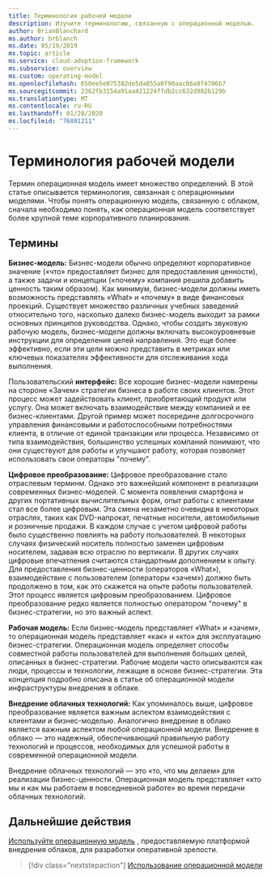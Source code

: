 ```yaml
---
title: Терминология рабочей модели
description: Изучите терминологию, связанную с операционной моделью.
author: BrianBlanchard
ms.author: brblanch
ms.date: 05/19/2019
ms.topic: article
ms.service: cloud-adoption-framework
ms.subservice: overview
ms.custom: operating-model
ms.openlocfilehash: 650ee5e075382de5da855a6f90aac86a8f4706b7
ms.sourcegitcommit: 2362fb3154a91aa421224ffdb2cc632d982b129b
ms.translationtype: MT
ms.contentlocale: ru-RU
ms.lasthandoff: 01/28/2020
ms.locfileid: "76801211"
---
```

# <a name="operating-model-terminology"></a>Терминология рабочей модели

Термин операционная модель имеет множество определений. В этой статье описывается терминология, связанная с операционными моделями. Чтобы понять операционную модель, связанную с облаком, сначала необходимо понять, как операционная модель соответствует более крупной теме корпоративного планирования.

## <a name="terms"></a>Термины

**Бизнес-модель:** Бизнес-модели обычно определяют корпоративное значение («что» предоставляет бизнес для предоставления ценности), а также задачи и концепции («почему» компания решила добавить ценность таким образом). Как минимум, бизнес-модели должны иметь возможность представлять «What» и «почему» в виде финансовых проекций. Существует множество различных учебных заведений относительно того, насколько далеко бизнес-модель выходит за рамки основных принципов руководства. Однако, чтобы создать звуковую рабочую модель, бизнес-модели должны включать высокоуровневые инструкции для определения целей направления. Это еще более эффективно, если эти цели можно представить в метриках или ключевых показателях эффективности для отслеживания хода выполнения.

Пользовательский **интерфейс:** Все хорошие бизнес-модели намерены на стороне «Зачем» стратегии бизнеса в работе своих клиентов. Этот процесс может задействовать клиент, приобретающий продукт или услугу. Она может включать взаимодействие между компанией и ее бизнес-клиентами. Другой пример может посередине долгосрочного управления финансовыми и работоспособными потребностями клиента, в отличие от единой транзакции или процесса. Независимо от типа взаимодействия, большинство успешных компаний понимают, что они существуют для работы и улучшают работу, которая позволяет использовать свои операторы "почему".

**Цифровое преобразование:** Цифровое преобразование стало отраслевым терминм. Однако это важнейший компонент в реализации современных бизнес-моделей. С момента появления смартфона и других портативных вычислительных форм, опыт работы с клиентами стал все более цифровым. Эта смена незаметно очевидна в некоторых отраслях, таких как DVD-напрокат, печатные носители, автомобильные и розничные продажи. В каждом случае с учетом цифровой работы было существенно повлиять на работу пользователей. В некоторых случаях физический носитель полностью заменен цифровым носителем, задавая всю отраслю по вертикали. В других случаях цифровые впечатления считаются стандартным дополнением к опыту. Для предоставления бизнес-ценности (операторов «What»), взаимодействие с пользователем (операторы «зачем») должно быть продолжено в том, как это скажется на опыте работы пользователей. Этот процесс является цифровым преобразованием. Цифровое преобразование редко является полностью оператором "почему" в бизнес-стратегии, но это важный аспект.

**Рабочая модель:** Если бизнес-модель представляет «What» и «зачем», то операционная модель представляет «как» и «кто» для эксплуатацию бизнес-стратегии. Операционная модель определяет способы совместной работы пользователей для выполнения больших целей, описанных в бизнес-стратегии. Рабочие модели часто описываются как люди, процессы и технологии, лежащие в основе бизнес-стратегии. Эта концепция подробно описана в статье об операционной модели инфраструктуры внедрения в облаке.

**Внедрение облачных технологий:** Как упоминалось выше, цифровое преобразование является важным аспектом взаимодействия с клиентами и бизнес-моделью. Аналогично внедрение в облако является важным аспектом любой операционной модели. Внедрение в облако — это надежный, обеспечивающий правильную работу технологий и процессов, необходимых для успешной работы в современной операционной модели.

Внедрение облачных технологий — это «то, что мы делаем» для реализации бизнес-ценности. Операционная модель представляет «кто мы и как мы работаем в повседневной работе» во время передачи облачных технологий.

## <a name="next-steps"></a>Дальнейшие действия

[Используйте операционную модель](./index.md) , предоставляемую платформой внедрения облаков, для разработки оперативной зрелости.

> [!div class="nextstepaction"]
> [Использование операционной модели](./index.md)
